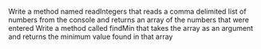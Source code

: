 Write a method named readIntegers that reads a comma delimited list of numbers from the console and returns  an array of the numbers that were entered
Write a method called findMin that takes the array as an argument and returns the minimum value found in that array